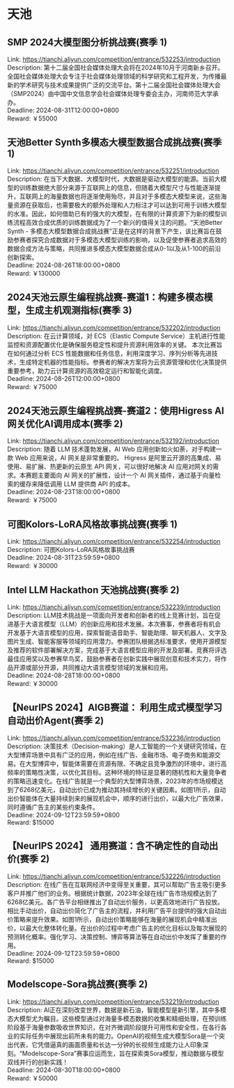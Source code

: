 # 天池



## SMP 2024大模型图分析挑战赛(赛季 1)

Link: https://tianchi.aliyun.com/competition/entrance/532253/introduction  
Description: 第十二届全国社会媒体处理大会将在2024年10月于河南新乡召开。全国社会媒体处理大会专注于社会媒体处理领域的科学研究和工程开发，为传播最新的学术研究与技术成果提供广泛的交流平台。第十二届全国社会媒体处理大会（SMP2024）由中国中文信息学会社会媒体处理专委会主办，河南师范大学承办。  
Deadline: 2024-08-31T12:00:00+0800  
Reward: ￥55000  


## 天池Better Synth多模态大模型数据合成挑战赛(赛季 1)

Link: https://tianchi.aliyun.com/competition/entrance/532251/introduction  
Description: 在当下大数据、大模型时代，大数据是驱动大模型的能源。当前大模型的训练数据绝大部分来源于互联网上的信息，但随着大模型尺寸与性能逐渐提升，互联网上的海量数据也将逐渐使用殆尽，并且对于多模态大模型来说，这些海量资源在获取后，也需要极大的额外处理和人力标注才可以达到可用于训练大模型的水准。因此，如何借助已有的强大的大模型，在有限的计算资源下为新的模型训练流程高效合成优质的训练数据成为了一个新兴的值得关注的问题。“天池Better Synth - 多模态大模型数据合成挑战赛”正是在这样的背景下产生，该比赛旨在鼓励参赛者探究合成数据对于多模态大模型训练的影响，以及促使参赛者追求高效的数据合成方法与策略，共同推进多模态大模型数据合成从0-1以及从1-100的前沿创新探索。  
Deadline: 2024-08-26T18:00:00+0800  
Reward: ￥130000  


## 2024天池云原生编程挑战赛-赛道1：构建多模态模型，生成主机观测指标(赛季 3)

Link: https://tianchi.aliyun.com/competition/entrance/532202/introduction  
Description: 在云计算领域，对 ECS（Elastic Compute Service）主机进行性能监控和资源配置优化是确保服务稳定性和提升资源利用效率的关键。 本次比赛旨在如何通过分析 ECS 性能数据和任务信息，利用深度学习、序列分析等先进技术，生成特定机器的性能指标。参赛者的解决方案将为云资源管理和优化决策提供重要参考，助力云计算资源的高效稳定运行和智能化调度。  
Deadline: 2024-08-26T12:00:00+0800  
Reward: ￥75000  


## 2024天池云原生编程挑战赛-赛道2：使用Higress AI网关优化AI调用成本(赛季 2)

Link: https://tianchi.aliyun.com/competition/entrance/532192/introduction  
Description: 随着 LLM 技术蓬勃发展，AI Web 应用创新如火如荼，对于构建一款 Web 应用来说，AI 网关是非常重要的。 Higress 是阿里云开源的高集成、易使用、易扩展、热更新的云原生 API 网关，可以很好地解决 AI 应用对网关的需求。本赛题主要面向 AI 网关的扩展性，设计一个 AI 网关插件，通过基于向量检索的缓存来降低调用 LLM 提供商 API 的成本。  
Deadline: 2024-08-23T18:00:00+0800  
Reward: ￥75000  


## 可图Kolors-LoRA风格故事挑战赛(赛季 1)

Link: https://tianchi.aliyun.com/competition/entrance/532254/introduction  
Description: 可图Kolors-LoRA风格故事挑战赛  
Deadline: 2024-08-31T23:59:59+0800  
Reward: ￥30000  


## Intel LLM Hackathon 天池挑战赛(赛季 2)

Link: https://tianchi.aliyun.com/competition/entrance/532239/introduction  
Description: LLM技术挑战是一项面向开发者和创新者的线上竞赛计划，旨在促进基于大语言模型（LLM）的创新应用和技术发展。本次赛事，参赛者将有机会开发基于大语言模型的应用，探索智能语音助手、智能助理、聊天机器人、文字及图片生成、智能客服等领域的应用潜力。参赛团队根据选标准要求，使用开源模型及推荐的软件部署解决方案，完成基于大语言模型应用的开发及部署。竞赛将评选最佳应用奖以及参赛早鸟奖，鼓励参赛者在创新实践中展现创意和技术实力，将作品开源或部分开源，共同推动大语言模型领域的发展和应用。  
Deadline: 2024-08-28T18:00:00+0800  
Reward: ￥30000  


## 【NeurIPS 2024】AIGB赛道： 利用生成式模型学习自动出价Agent(赛季 2)

Link: https://tianchi.aliyun.com/competition/entrance/532236/introduction  
Description: 决策技术（Decision-making）是人工智能的一个关键研究领域，在大型博弈场景中具有广泛的应用，例如在线广告、金融市场、电子商务和能源交易。在大型博弈中，智能体需要在资源有限、不确定且竞争激烈的环境中，进行高频率的策略性决策，以优化其目标。这种环境的特征是显著的随机性和大量竞争者的策略迅速变化。在线广告就是一个典型的大型博弈场景，2023年的市场规模达到了6268亿美元，自动出价已成为推动其持续增长的关键因素。如图1所示，自动出价智能体在大量持续到来的展现机会中，顺序的进行出价，以最大化广告效果，同时遵循广告主的某些约束条件。  
Deadline: 2024-09-12T23:59:59+0800  
Reward: $15000  


## 【NeurIPS 2024】 通用赛道：含不确定性的自动出价(赛季 2)

Link: https://tianchi.aliyun.com/competition/entrance/532226/introduction  
Description: 在线广告在互联网经济中变得至关重要，其可以帮助广告主吸引更多客户并推广他们的业务。根据统计数据，2023年全球在线广告市场规模达到了6268亿美元。各广告平台相继推出了自动出价服务，以更高效地进行广告投放。相比手动出价，自动出价简化了广告主的流程，并利用广告平台提供的强大自动出价策略来提升效果。如图1所示，自动出价策略能够在海量的展现机会中精准出价，以最大化整体转化量。在出价的过程中考虑广告主的优化目标以及每次展现的预测转化概率。强化学习、决策控制、博弈等算法等在自动出价中发挥了重要的作用。  
Deadline: 2024-09-12T23:59:59+0800  
Reward: $15000  


## Modelscope-Sora挑战赛(赛季 2)

Link: https://tianchi.aliyun.com/competition/entrance/532219/introduction  
Description: AI正在深刻改变世界，数据是新石油，智能模型是新引擎，其中多模态大模型尤为瞩目。这些模型通过对海量多模态数据的收集和精细处理，在预训练阶段基于海量参数吸收世界知识，在对齐微调阶段提升可用性和安全性，在各行各业的实际任务中展现出前所未有的能力。OpenAI的视频生成大模型Sora是一个突出代表，它凭借逼真的画面质量和长达一分钟的长视频生成能力让人印象深刻。“Modelscope-Sora”赛事应运而生，旨在探索类Sora模型，推动数据与模型双线并行的创新实践！  
Deadline: 2024-08-30T18:00:00+0800  
Reward: ￥50000  

